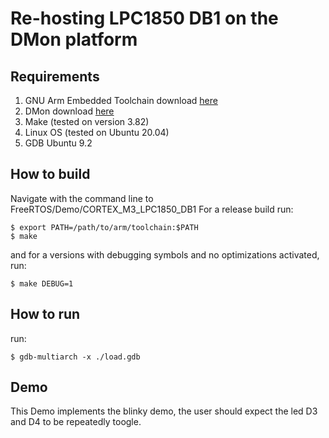 # Re-hosting LPC1850 DB1 on the DMon platform

## Requirements
1. GNU Arm Embedded Toolchain download [here](https://developer.arm.com/tools-and-software/open-source-software/developer-tools/gnu-toolchain/gnu-rm/downloads)
3. DMon download [here](https://github.com/Bounti/dmon)
2. Make (tested on version 3.82)
4. Linux OS (tested on Ubuntu 20.04)
5. GDB Ubuntu 9.2

## How to build
Navigate with the command line to FreeRTOS/Demo/CORTEX\_M3\_LPC1850\_DB1
For a release build run:

```
$ export PATH=/path/to/arm/toolchain:$PATH
$ make
```
and for a versions with debugging symbols and no optimizations activated, run:
```
$ make DEBUG=1
```

## How to run
run:
```
$ gdb-multiarch -x ./load.gdb
```
	
## Demo
This Demo implements the blinky demo, the user should expect the led D3 
and D4 to be repeatedly toogle.
